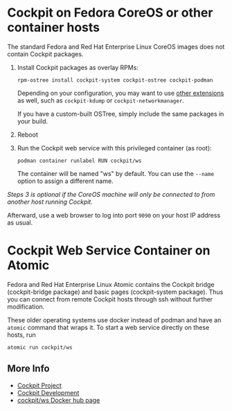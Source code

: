 # Cockpit on Fedora CoreOS or other container hosts

The standard Fedora and Red Hat Enterprise Linux CoreOS images does not contain
Cockpit packages.

1. Install Cockpit packages as overlay RPMs:
   ```
   rpm-ostree install cockpit-system cockpit-ostree cockpit-podman
   ```

   Depending on your configuration, you may want to use
   [other extensions](https://apps.fedoraproject.org/packages/s/cockpit-) as
   well, such as `cockpit-kdump` or `cockpit-networkmanager`.

   If you have a custom-built OSTree, simply include the same packages in your build.


2. Reboot

3. Run the Cockpit web service with this privileged container (as root):
   ```
   podman container runlabel RUN cockpit/ws
   ```

   The container will be named "ws" by default. You can use the `--name` option to
   assign a different name.

_Steps 3 is optional if the CoreOS machine will only be connected to from another host running Cockpit._

Afterward, use a web browser to log into port `9090` on your host IP address as usual.

# Cockpit Web Service Container on Atomic

Fedora and Red Hat Enterprise Linux Atomic contains the Cockpit bridge (cockpit-bridge package) and basic pages (cockpit-system package). Thus you can connect from remote Cockpit hosts through ssh without further modification.

These older operating systems use docker instead of podman and have an `atomic` command that wraps it. To start a web service directly on these hosts, run
```
atomic run cockpit/ws
```

## More Info

 * [Cockpit Project](https://cockpit-project.org)
 * [Cockpit Development](https://github.com/cockpit-project/cockpit)
 * [cockpit/ws Docker hub page](https://hub.docker.com/r/cockpit/ws)
